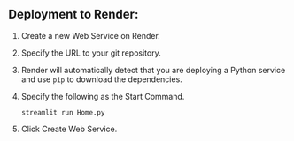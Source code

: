## Deployment to Render:

1. Create a new Web Service on Render.
2. Specify the URL to your git repository.
3. Render will automatically detect that you are deploying a Python service and use `pip` to download the dependencies.
4. Specify the following as the Start Command.

    ```shell
    streamlit run Home.py
    ```

6. Click Create Web Service.